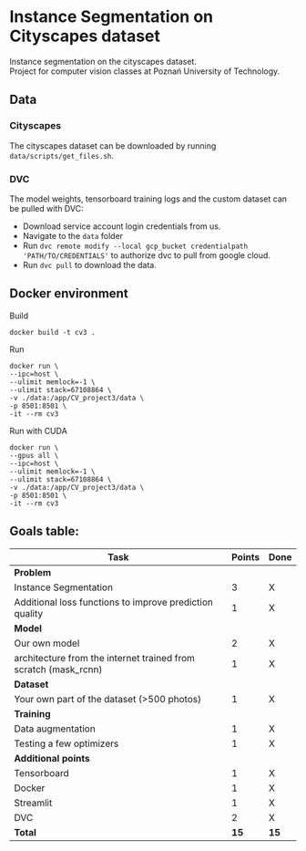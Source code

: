 # Instance Segmentation on Cityscapes dataset

Instance segmentation on the cityscapes dataset.  
Project for computer vision classes at Poznań University of Technology.

## Data
### Cityscapes
The cityscapes dataset can be downloaded by running ```data/scripts/get_files.sh```.  
### DVC
The model weights, tensorboard training logs and the custom dataset can be pulled with DVC:
 - Download service account login credentials from us.
 - Navigate to the ```data``` folder
 - Run ```dvc remote modify --local gcp_bucket credentialpath 'PATH/TO/CREDENTIALS'``` to authorize dvc to pull from google cloud.
 - Run ```dvc pull``` to download the data.

## Docker environment

Build
```
docker build -t cv3 .
```

Run
```
docker run \
--ipc=host \
--ulimit memlock=-1 \
--ulimit stack=67108864 \
-v ./data:/app/CV_project3/data \
-p 8501:8501 \
-it --rm cv3
```

Run with CUDA
```
docker run \
--gpus all \
--ipc=host \
--ulimit memlock=-1 \
--ulimit stack=67108864 \
-v ./data:/app/CV_project3/data \
-p 8501:8501 \
-it --rm cv3
```

## Goals table:

| **Task** | **Points** | **Done** |
| --- | --- | --- |
| **Problem** |
| Instance Segmentation | 3 | X |
| Additional loss functions to improve prediction quality | 1 | X |
| **Model** |
| Our own model| 2 | X |
| architecture from the internet trained from scratch (mask_rcnn) | 1 | X |
| **Dataset** |
| Your own part of the dataset (>500 photos) | 1 | X |
| **Training** |
| Data augmentation | 1 | X |
| Testing a few optimizers | 1 | X |
| **Additional points** |
| Tensorboard | 1 | X |
| Docker | 1 | X |
| Streamlit | 1 | X |
| DVC | 2 | X |
| **Total** | **15** | **15** |
